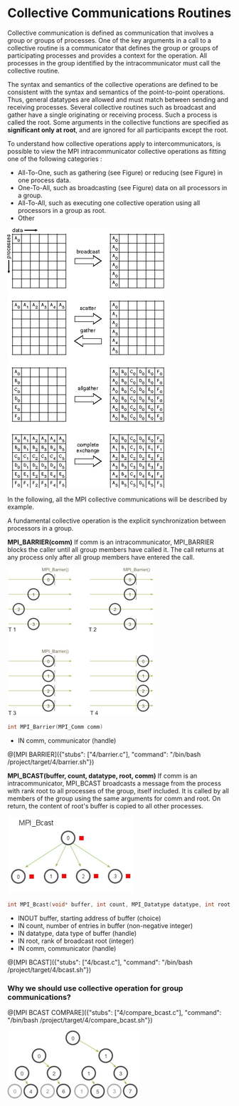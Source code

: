 # Collective Communications Routines

Collective communication is defined as communication that involves a group or groups of processes. One of the key arguments in a call to a collective routine is a communicator that defines the group or groups of participating processes and provides a context for the operation. All processes in the group identified by the intracommunicator must call the collective routine.

The syntax and semantics of the collective operations are defined to be consistent with the syntax and semantics of the point-to-point operations. Thus, general datatypes are allowed and must match between sending and receiving processes. Several collective routines such as broadcast and gather have a single originating or receiving process. Such a process is called the root. Some arguments in the collective functions are specified as **significant only at root**, and are ignored for all participants except the root. 

To understand how collective operations apply to intercommunicators, is possible to view the MPI intracommunicator collective operations as fitting one of the following categories :
- All-To-One, such as gathering (see Figure) or reducing (see Figure)  in one process data.
- One-To-All, such as broadcasting (see Figure)  data on all processors in a group.
- All-To-All, such as executing one collective operation using all processors in a group as root.
- Other

![MPI_COLLECTIVE](/img/coll-fig1-22.gif)

In the following, all the MPI collective communications will be described by example.

A fundamental collective operation is the explicit synchronization between processors in a group.

**MPI_BARRIER(comm)** If comm is an intracommunicator, MPI_BARRIER blocks the caller until all group members have called it. The call returns at any process only after all group members have entered the call.

![MPI_BARRIER](/img/barrier.png)

```c
int MPI_Barrier(MPI_Comm comm)
```
- IN comm, communicator (handle)


@[MPI BARRIER]({"stubs": ["4/barrier.c"], "command": "/bin/bash /project/target/4/barrier.sh"})


**MPI_BCAST(buffer, count, datatype, root, comm)** If comm is an intracommunicator, MPI_BCAST broadcasts a message from the process with rank root to all processes of the group, itself included. It is called by all members of the group using the same arguments for comm and root. On return, the content of root's buffer is copied to all other processes.

![MPI_BCAST](/img/MPI_BCAST.png)

```c
int MPI_Bcast(void* buffer, int count, MPI_Datatype datatype, int root,MPI_Comm comm)
```
- INOUT buffer, starting address of buffer (choice)
- IN count, number of entries in buffer (non-negative integer)
- IN datatype, data type of buffer (handle)
- IN root, rank of broadcast root (integer)
- IN comm, communicator (handle)

@[MPI BCAST]({"stubs": ["4/bcast.c"], "command": "/bin/bash /project/target/4/bcast.sh"})

### Why we should use collective operation for group communications?


@[MPI BCAST COMPARE]({"stubs": ["4/compare_bcast.c"], "command": "/bin/bash /project/target/4/compare_bcast.sh"})


![MPI_BCAST TREE](/img/broadcast_tree.png)